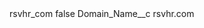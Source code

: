 <?xml version="1.0" encoding="UTF-8"?>
<CustomMetadata xmlns="http://soap.sforce.com/2006/04/metadata" xmlns:xsi="http://www.w3.org/2001/XMLSchema-instance" xmlns:xsd="http://www.w3.org/2001/XMLSchema">
    <label>rsvhr_com</label>
    <protected>false</protected>
    <values>
        <field>Domain_Name__c</field>
        <value xsi:type="xsd:string">rsvhr.com</value>
    </values>
</CustomMetadata>
